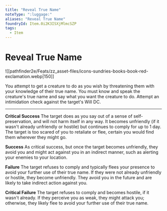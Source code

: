 ```yaml
---
title: "Reveal True Name"
noteType: ":luggage:"
aliases: "Reveal True Name"
foundryId: Item.0i2K3ISXjMlmcSZP
tags:
  - Item
---
```


# Reveal True Name
![[pathfinder2e/Feats/zz_asset-files/icons-sundries-books-book-red-exclamation.webp|150]]

You attempt to get a creature to do as you wish by threatening them with your knowledge of their true name. You must know and speak the creature's true name and say what you want the creature to do. Attempt an intimidation check against the target's Will DC.

* * *

**Critical Success** The target does as you say out of a sense of self-preservation, and will not harm itself in any way. It becomes unfriendly (if it wasn't already unfriendly or hostile) but continues to comply for up to 1 day. The target is too scared of you to retaliate or flee, certain you would find them wherever they might go.

**Success** As critical success, but once the target becomes unfriendly, they avoid you and might act against you in an indirect manner, such as alerting your enemies to your location.

**Failure** The target refuses to comply and typically flees your presence to avoid your further use of their true name. If they were not already unfriendly or hostile, they become unfriendly. They avoid you in the future and are likely to take indirect action against you.

**Critical Failure** The target refuses to comply and becomes hostile, if it wasn't already. If they perceive you as weak, they might attack you; otherwise, they likely flee to avoid your further use of their true name.
